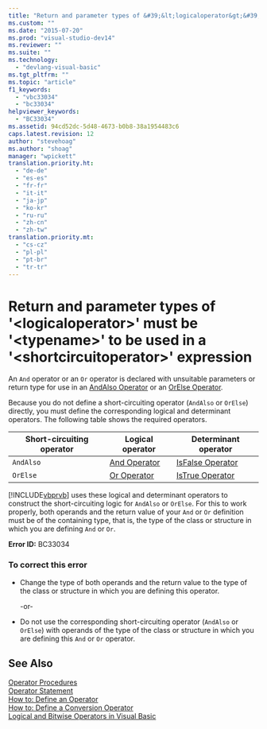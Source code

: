 ```yaml
---
title: "Return and parameter types of &#39;&lt;logicaloperator&gt;&#39; must be &#39;&lt;typename&gt;&#39; to be used in a &#39;&lt;shortcircuitoperator&gt;&#39; expression | Microsoft Docs"
ms.custom: ""
ms.date: "2015-07-20"
ms.prod: "visual-studio-dev14"
ms.reviewer: ""
ms.suite: ""
ms.technology: 
  - "devlang-visual-basic"
ms.tgt_pltfrm: ""
ms.topic: "article"
f1_keywords: 
  - "vbc33034"
  - "bc33034"
helpviewer_keywords: 
  - "BC33034"
ms.assetid: 94cd52dc-5d48-4673-b0b8-38a1954483c6
caps.latest.revision: 12
author: "stevehoag"
ms.author: "shoag"
manager: "wpickett"
translation.priority.ht: 
  - "de-de"
  - "es-es"
  - "fr-fr"
  - "it-it"
  - "ja-jp"
  - "ko-kr"
  - "ru-ru"
  - "zh-cn"
  - "zh-tw"
translation.priority.mt: 
  - "cs-cz"
  - "pl-pl"
  - "pt-br"
  - "tr-tr"
---
```

# Return and parameter types of &#39;&lt;logicaloperator&gt;&#39; must be &#39;&lt;typename&gt;&#39; to be used in a &#39;&lt;shortcircuitoperator&gt;&#39; expression
An `And` operator or an `Or` operator is declared with unsuitable parameters or return type for use in an [AndAlso Operator](/dotnet/visual-basic/language-reference/operators/andalso-operator) or an [OrElse Operator](/dotnet/visual-basic/language-reference/operators/orelse-operator).  
  
 Because you do not define a short-circuiting operator (`AndAlso` or `OrElse`) directly, you must define the corresponding logical and determinant operators. The following table shows the required operators.  
  
|Short-circuiting operator|Logical operator|Determinant operator|  
|--------------------------------|----------------------|--------------------------|  
|`AndAlso`|[And Operator](/dotnet/visual-basic/language-reference/operators/and-operator)|[IsFalse Operator](/dotnet/visual-basic/language-reference/operators/isfalse-operator)|  
|`OrElse`|[Or Operator](/dotnet/visual-basic/language-reference/operators/or-operator)|[IsTrue Operator](/dotnet/visual-basic/language-reference/operators/istrue-operator)|  
  
 [!INCLUDE[vbprvb](../code-quality/includes/vbprvb_md.md)] uses these logical and determinant operators to construct the short-circuiting logic for `AndAlso` or `OrElse`. For this to work properly, both operands and the return value of your `And` or `Or` definition must be of the containing type, that is, the type of the class or structure in which you are defining `And` or `Or`.  
  
 **Error ID:** BC33034  
  
### To correct this error  
  
-   Change the type of both operands and the return value to the type of the class or structure in which you are defining this operator.  
  
     -or-  
  
-   Do not use the corresponding short-circuiting operator (`AndAlso` or `OrElse`) with operands of the type of the class or structure in which you are defining this `And` or `Or` operator.  
  
## See Also  
 [Operator Procedures](/dotnet/visual-basic/language-reference/procedures/operator-procedures)   
 [Operator Statement](/dotnet/visual-basic/language-reference/statements/operator-statement)   
 [How to: Define an Operator](../Topic/How%20to:%20Define%20an%20Operator%20\(Visual%20Basic\).md)   
 [How to: Define a Conversion Operator](../Topic/How%20to:%20Define%20a%20Conversion%20Operator%20\(Visual%20Basic\).md)   
 [Logical and Bitwise Operators in Visual Basic](/dotnet/visual-basic/programming-guide/language-features/operators-and-expressions/logical-and-bitwise-operators)